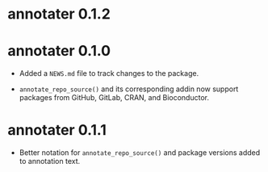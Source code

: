 # annotater 0.1.2

# annotater 0.1.0

* Added a `NEWS.md` file to track changes to the package.

* `annotate_repo_source()` and its corresponding addin now support packages from GitHub, GitLab, CRAN, and Bioconductor.

# annotater 0.1.1

* Better notation for `annotate_repo_source()` and package versions added to annotation text.
